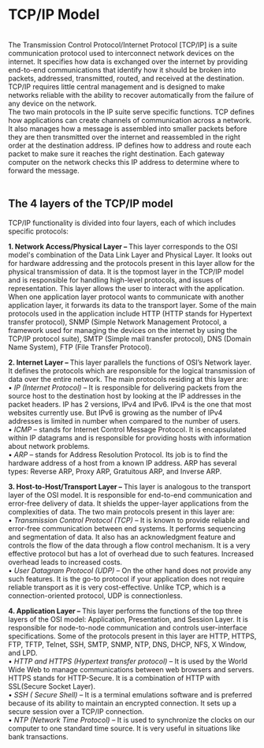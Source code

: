 <h1> TCP/IP Model </h1>
<br>
The Transmission Control Protocol/Internet Protocol [TCP/IP] is a suite communication protocol used to interconnect network devices on the internet. It specifies how data is exchanged over the internet by providing end-to-end communications that identify how it should be broken into packets, addressed, transmitted, routed, and received at the destination. TCP/IP requires little central management and is designed to make networks reliable with the ability to recover automatically from the failure of any device on the network. <br>
The two main protocols in the IP suite serve specific functions. TCP defines how applications can create channels of communication across a network. It also manages how a message is assembled into smaller packets before they are then transmitted over the internet and reassembled in the right order at the destination address. IP defines how to address and route each packet to make sure it reaches the right destination. Each gateway computer on the network checks this IP address to determine where to forward the message. <br>
<br>
<h2> The 4 layers of the TCP/IP model </h2>

TCP/IP functionality is divided into four layers, each of which includes specific protocols:

<p>
<b> 1. Network Access/Physical Layer – </b>
This layer corresponds to the OSI model's combination of the Data Link Layer and Physical Layer. It looks out for hardware addressing and the protocols present in this layer allow for the physical transmission of data.  It is the topmost layer in the TCP/IP model and is responsible for handling high-level protocols, and issues of representation. This layer allows the user to interact with the application. When one application layer protocol wants to communicate with another application layer, it forwards its data to the transport layer. Some of the main protocols used in the application include HTTP (HTTP stands for Hypertext transfer protocol), SNMP (Simple Network Management Protocol, a framework used for managing the devices on the internet by using the TCP/IP protocol suite), SMTP (Simple mail transfer protocol), DNS (Domain Name System), FTP (File Transfer Protocol). </p>
<p>

<b> 2. Internet Layer – </b>
This layer parallels the functions of OSI’s Network layer. It defines the protocols which are responsible for the logical transmission of data over the entire network. The main protocols residing at this layer are: <br>
•  <i>	IP (Internet Protocol) </i> – It is responsible for delivering packets from the source host to the destination host by looking at the IP addresses in the packet headers. IP has 2 versions, IPv4 and IPv6. IPv4 is the one that most websites currently use. But IPv6 is growing as the number of IPv4 addresses is limited in number when compared to the number of users. <br>
• <i>	ICMP </i> – stands for Internet Control Message Protocol. It is encapsulated within IP datagrams and is responsible for providing hosts with information about network problems. <br>
• <i>	ARP </i> – stands for Address Resolution Protocol. Its job is to find the hardware address of a host from a known IP address. ARP has several types: Reverse ARP, Proxy ARP, Gratuitous ARP, and Inverse ARP.
</p>

<p>
<b> 3. Host-to-Host/Transport Layer – </b>
This layer is analogous to the transport layer of the OSI model. It is responsible for end-to-end communication and error-free delivery of data. It shields the upper-layer applications from the complexities of data. The two main protocols present in this layer are: <br>
 	 • <i>Transmission Control Protocol (TCP) – </i> It is known to provide reliable and error-free communication between end systems. It performs sequencing and segmentation of data. It also has an acknowledgment feature and controls the flow of the data through a flow control mechanism. It is a very effective protocol but has a lot of overhead due to such features. Increased overhead leads to increased costs.
    <br>
 	• <i> User Datagram Protocol (UDP) – </i> On the other hand does not provide any such features. It is the go-to protocol if your application does not require reliable transport as it is very cost-effective. Unlike TCP, which is a connection-oriented protocol, UDP is connectionless.
</p>

<p>
<b> 4. Application Layer – </b>
This layer performs the functions of the top three layers of the OSI model: Application, Presentation, and Session Layer. It is responsible for node-to-node communication and controls user-interface specifications. Some of the protocols present in this layer are HTTP, HTTPS, FTP, TFTP, Telnet, SSH, SMTP, SNMP, NTP, DNS, DHCP, NFS, X Window, and LPD. <br>
 • <i>	HTTP and HTTPS (Hypertext transfer protocol) – </i> It is used by the World Wide Web to manage communications between web browsers and servers. HTTPS stands for HTTP-Secure. It is a combination of HTTP with SSL(Secure Socket Layer). <br>
 • <i>	SSH ( Secure Shell) – </i> It is a terminal emulations software and is preferred because of its ability to maintain an encrypted connection. It sets up a secure session over a TCP/IP connection. <br>
 • <i>	NTP (Network Time Protocol) – </i> It is used to synchronize the clocks on our computer to one standard time source. It is very useful in situations like bank transactions.
 </p>